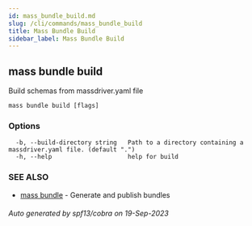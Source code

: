 ```yaml
---
id: mass_bundle_build.md
slug: /cli/commands/mass_bundle_build
title: Mass Bundle Build
sidebar_label: Mass Bundle Build
---
```

## mass bundle build

Build schemas from massdriver.yaml file

```
mass bundle build [flags]
```

### Options

```
  -b, --build-directory string   Path to a directory containing a massdriver.yaml file. (default ".")
  -h, --help                     help for build
```

### SEE ALSO

* [mass bundle](/cli/commands/mass_bundle)	 - Generate and publish bundles

###### Auto generated by spf13/cobra on 19-Sep-2023
